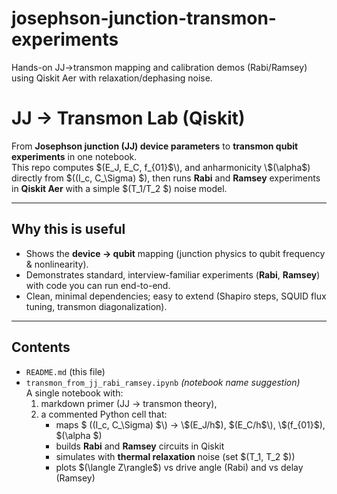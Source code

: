 # josephson-junction-transmon-experiments
Hands-on JJ→transmon mapping and calibration demos (Rabi/Ramsey) using Qiskit Aer with relaxation/dephasing noise.

# JJ → Transmon Lab (Qiskit)

From **Josephson junction (JJ) device parameters** to **transmon qubit experiments** in one notebook.  
This repo computes \$(E_J, E_C, f_{01}$\), and anharmonicity \$(\alpha$\) directly from \$((I_c, C_\Sigma) $\), then runs **Rabi** and **Ramsey** experiments in **Qiskit Aer** with a simple \$(T_1/T_2 $\) noise model.

---

## Why this is useful
- Shows the **device → qubit** mapping (junction physics to qubit frequency & nonlinearity).
- Demonstrates standard, interview-familiar experiments (**Rabi**, **Ramsey**) with code you can run end-to-end.
- Clean, minimal dependencies; easy to extend (Shapiro steps, SQUID flux tuning, transmon diagonalization).

---

## Contents
- `README.md` (this file)
- `transmon_from_jj_rabi_ramsey.ipynb` *(notebook name suggestion)*  
  A single notebook with:
  1) markdown primer (JJ → transmon theory),  
  2) a commented Python cell that:
     - maps \$ ((I_c, C_\Sigma) $\) → \$(E_J/h$\), \$(E_C/h$\), \$(f_{01}$\), \$(\alpha $\)  
     - builds **Rabi** and **Ramsey** circuits in Qiskit  
     - simulates with **thermal relaxation** noise (set \$(T_1, T_2 $\))  
     - plots \$(\langle Z\rangle$\) vs drive angle (Rabi) and vs delay (Ramsey)




